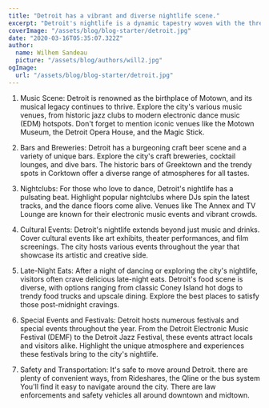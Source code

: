 ```yaml
---
title: "Detroit has a vibrant and diverse nightlife scene."
excerpt: "Detroit's nightlife is a dynamic tapestry woven with the threads of its rich cultural heritage and contemporary urban spirit. From the soulful echoes of Motown reverberating through historic music venues to the pulsating beats of electronic dance music at cutting-edge nightclubs, the city's nightlife is a harmonious blend of tradition and innovation."
coverImage: "/assets/blog/blog-starter/detroit.jpg"
date: "2020-03-16T05:35:07.322Z"
author:
  name: Wilhem Sandeau
  picture: "/assets/blog/authors/will2.jpg"
ogImage:
  url: "/assets/blog/blog-starter/detroit.jpg"
---
```


1. Music Scene:
   Detroit is renowned as the birthplace of Motown, and its musical legacy continues to thrive. Explore the city's various music venues, from historic jazz clubs to modern electronic dance music (EDM) hotspots. Don't forget to mention iconic venues like the Motown Museum, the Detroit Opera House, and the Magic Stick.

2. Bars and Breweries:
   Detroit has a burgeoning craft beer scene and a variety of unique bars. Explore the city's craft breweries, cocktail lounges, and dive bars. The historic bars of Greektown and the trendy spots in Corktown offer a diverse range of atmospheres for all tastes.

3. Nightclubs:
   For those who love to dance, Detroit's nightlife has a pulsating beat. Highlight popular nightclubs where DJs spin the latest tracks, and the dance floors come alive. Venues like The Annex and TV Lounge are known for their electronic music events and vibrant crowds.

4. Cultural Events:
   Detroit's nightlife extends beyond just music and drinks. Cover cultural events like art exhibits, theater performances, and film screenings. The city hosts various events throughout the year that showcase its artistic and creative side.

5. Late-Night Eats:
   After a night of dancing or exploring the city's nightlife, visitors often crave delicious late-night eats. Detroit's food scene is diverse, with options ranging from classic Coney Island hot dogs to trendy food trucks and upscale dining. Explore the best places to satisfy those post-midnight cravings.

6. Special Events and Festivals:
   Detroit hosts numerous festivals and special events throughout the year. From the Detroit Electronic Music Festival (DEMF) to the Detroit Jazz Festival, these events attract locals and visitors alike. Highlight the unique atmosphere and experiences these festivals bring to the city's nightlife.

7. Safety and Transportation: It's safe to move around Detroit. there are plenty of convenient ways, from Rideshares, the Qline or the bus system You'll find it easy to navigate around the city. There are law enforcements and safety vehicles all around downtown and midtown.
